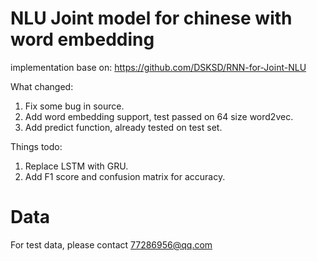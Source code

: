 # NLU Joint model for chinese with word embedding
implementation base on: https://github.com/DSKSD/RNN-for-Joint-NLU

What changed:
1. Fix some bug in source.
2. Add word embedding support, test passed on 64 size word2vec.
3. Add predict function, already tested on test set.

Things todo:
1. Replace LSTM with GRU.
2. Add F1 score and confusion matrix for accuracy.

# Data
For test data, please contact 77286956@qq.com
